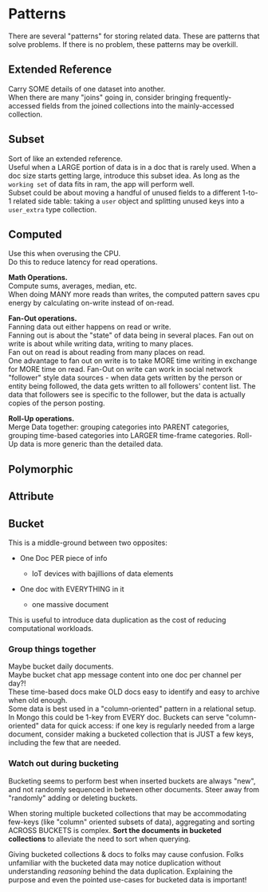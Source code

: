 # Patterns

There are several "patterns" for storing related data.
These are patterns that solve problems.
If there is no problem, these patterns may be overkill.

## Extended Reference

Carry SOME details of one dataset into another.  
When there are many "joins" going in, consider bringing frequently-accessed fields from the joined collections into the mainly-accessed collection.

## Subset

Sort of like an extended reference.  
Useful when a LARGE portion of data is in a doc that is rarely used. When a doc size starts getting large, introduce this subset idea.
As long as the `working set` of data fits in ram, the app will perform well.  
Subset could be about moving a handful of unused fields to a different 1-to-1 related side table: taking a `user` object and splitting unused keys into a `user_extra` type collection.

## Computed

Use this when overusing the CPU.  
Do this to reduce latency for read operations.

**Math Operations.**  
Compute sums, averages, median, etc.  
When doing MANY more reads than writes, the computed pattern saves cpu energy by calculating on-write instead of on-read.

**Fan-Out operations.**  
Fanning data out either happens on read or write.  
Fanning out is about the "state" of data being in several places. Fan out on write is about while writing data, writing to many places.  
Fan out on read is about reading from many places on read.  
One advantage to fan out on write is to take MORE time writing in exchange for MORE time on read.
Fan-Out on write can work in social network "follower" style data sources - when data gets written by the person or entity being followed, the data gets written to all followers' content list. The data that followers see is specific to the follower, but the data is actually copies of the person posting.

**Roll-Up operations.**  
Merge Data together: grouping categories into PARENT categories, grouping time-based categories into LARGER time-frame categories. Roll-Up data is more generic than the detailed data.

## Polymorphic

## Attribute

## Bucket

This is a middle-ground between two opposites:

- One Doc PER piece of info

  - IoT devices with bajillions of data elements

- One doc with EVERYTHING in it
  - one massive document

This is useful to introduce data duplication as the cost of reducing computational workloads.

### Group things together

Maybe bucket daily documents.  
Maybe bucket chat app message content into one doc per channel per day?!  
These time-based docs make OLD docs easy to identify and easy to archive when old enough.  
Some data is best used in a "column-oriented" pattern in a relational setup. In Mongo this could be 1-key from EVERY doc.
Buckets can serve "column-oriented" data for quick access: if one key is regularly needed from a large document, consider making a bucketed collection that is JUST a few keys, including the few that are needed.

### Watch out during bucketing

Bucketing seems to perform best when inserted buckets are always "new", and not randomly sequenced in between other documents. Steer away from "randomly" adding or deleting buckets.

When storing multiple bucketed collections that may be accommodating few-keys (like "column" oriented subsets of data), aggregating and sorting ACROSS BUCKETS is complex. **Sort the documents in bucketed collections** to alleviate the need to sort when querying.

Giving bucketed collections & docs to folks may cause confusion. Folks unfamiliar with the bucketed data may notice duplication without understanding _reasoning_ behind the data duplication. Explaining the purpose and even the pointed use-cases for bucketed data is important!
